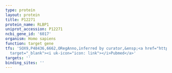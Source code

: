 ```yaml
---
type: protein
layout: protein
title: P12271
protein_name: RLBP1
uniprot_accession: P12271
ncbi_gene_id: '6017'
organism: Homo sapiens
function: target gene
tfs: 'SOX9,P48436,6662,ORegAnno,inferred by curator,&ensp;<a href="https://www.ncbi.nlm.nih.gov/pubmed/?term=24634209%5Buid%5D"
  target="_blank"><i uk-icon="icon: link"></i>Pubmed</a>'
targets: ''
binding_sites: ''
---
```

